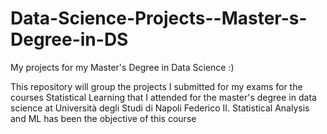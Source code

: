 # Data-Science-Projects--Master-s-Degree-in-DS
My projects for my Master's Degree in Data Science :) 

This repository will group the projects I submitted for my exams for the courses Statistical Learning that I attended for the master's degree in data science at Università degli Studi di Napoli Federico II. Statistical Analysis and ML has been the objective of this course
